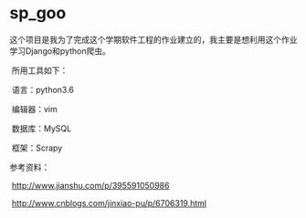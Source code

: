 # sp_goo
这个项目是我为了完成这个学期软件工程的作业建立的，我主要是想利用这个作业学习Django和python爬虫。







​    所用工具如下：

​                 语言：python3.6

​                 编辑器：vim

​                 数据库：MySQL

​                 框架：Scrapy



参考资料：

​          http://www.jianshu.com/p/395591050986

​          http://www.cnblogs.com/jinxiao-pu/p/6706319.html









​             

​                



